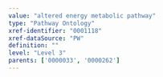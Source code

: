 ```yaml
---
value: "altered energy metabolic pathway"
type: "Pathway Ontology"
xref-identifier: "0001118"
xref-dataSource: "PW"
definition: ""
level: "Level 3"
parents: ['0000033', '0000262']
---
```

